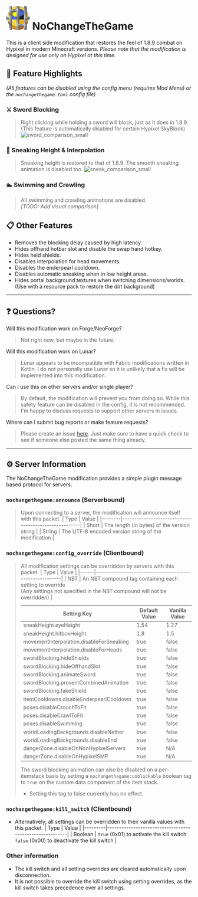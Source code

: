 # ![Logo][logo_path] NoChangeTheGame
This is a client side modification that restores the feel of 1.8.9 combat on Hypixel in modern Minecraft versions.
_Please note that the modification is designed for use only on Hypixel at this time._


## 🌟 Feature Highlights
_(All features can be disabled using the config menu (requires Mod Menu) or the `nochangethegame.toml` config file)_

### ⚔️ Sword Blocking
> Right clicking while holding a sword will block, just as it does in 1.8.9.
> (This feature is automatically disabled for certain Hypixel SkyBlock)
> ![sword_comparison_small][sword_comparison]

### 👣 Sneaking Height & Interpolation 
> Sneaking height is restored to that of 1.8.9. The smooth sneaking animation is disabled too.
> ![sneak_comparison_small][sneak_comparison]

### 🏊 Swimming and Crawling
> All swimming and crawling animations are disabled.  
> _\[TODO: Add visual comparison]_

## 📋 Other Features
- Removes the blocking delay caused by high latency.
- Hides offhand hotbar slot and disable the swap hand hotkey.
- Hides held shields.
- Disables interpolation for head movements.
- Disables the enderpearl cooldown.
- Disables automatic sneaking when in low height areas.
- Hides portal background textures when switching dimensions/worlds.  
  (Use with a resource pack to restore the dirt background)

---
## ❓ Questions?
Will this modification work on Forge/NeoForge?
> Not right now, but maybe in the future.

Will this modification work on Lunar?
> Lunar appears to be incompatible with Fabric modifications written in Kotlin.
> I do not personally use Lunar so it is unlikely that a fix will be implemented into this modification.

Can I use this on other servers and/or single player?
> By default, the modification will prevent you from doing so. While this safety feature can be disabled in the config, it is not recommended.
> I'm happy to discuss requests to support other servers in issues.

Where can I submit bug reports or make feature requests?
> Please create an issue [here](https://github.com/CecerMCProjects/NoChangeTheGame/issues/new). Just make sure to have a quick check to see if someone else posted the same thing already.

---
## ⚙️ Server Information
The NoChangeTheGame modification provides a simple plugin message based protocol for servers.

### `nochangethegame:announce` (Serverbound)
> Upon connecting to a server, the modification will announce itself with this packet.
> | Type   | Value                                                |
> |--------|------------------------------------------------------|
> | Short  | The length (in bytes) of the version string          |
> | String | The UTF-8 encoded version string of the modification |

### `nochangethegame:config_override` (Clientbound)
> All modification settings can be overridden by servers with this packet.
> | Type | Value                                                   |
> |------|---------------------------------------------------------|
> | NBT  | An NBT compound tag containing each setting to override<br>(Any settings not specified in the NBT compound will not be overridden) |
>
> | Setting Key                              | Default Value | Vanilla Value |
> |------------------------------------------|---------------|---------------|
> | sneakHeight.eyeHeight                    | 1.54          | 1.27          |
> | sneakHeight.hitboxHeight                 | 1.8           | 1.5           |
> | movementInterpolation.disableForSneaking | true          | false         |
> | movementInterpolation.disableForHeads    | true          | false         |
> | swordBlocking.hideShields                | true          | false         |
> | swordBlocking.hideOffhandSlot            | true          | false         |
> | swordBlocking.animateSword               | true          | false         |
> | swordBlocking.preventCombinedAnimation   | true          | false         |
> | swordBlocking.fakeShield                 | true          | false         |
> | itemCooldowns.disableEnderpearlCooldown  | true          | false         |
> | poses.disableCrouchToFit                 | true          | false         |
> | poses.disableCrawlToFit                  | true          | false         |
> | poses.disableSwimming                    | true          | false         |
> | worldLoadingBackgrounds.disableNether    | true          | false         |
> | worldLoadingBackgrounds.disableEnd       | true          | false         |
> | dangerZone.disableOnNonHypixelServers    | true          | N/A           |
> | dangerZone.disableOnHypixelSMP           | true          | N/A           |
>
> The sword blocking animation can also be disabled on a per-itemstack basis by setting a `nochangethegame:unblockable` boolean tag to `true` on the custom data component of the item stack.
>   - Setting this tag to false currently has no effect.

### `nochangethegame:kill_switch` (Clientbound)
- Alternatively, all settings can be overridden to their vanilla values with this packet.
    | Type    | Value                                                   |
    |---------|---------------------------------------------------------|
    | Boolean | `true`  (0x01) to activate the kill switch<br> `false` (0x00) to deactivate the kill switch |

### Other information
- The kill switch and all setting overrides are cleared automatically upon disconnection.
- It is not possible to override the kill switch using setting overrides, as the kill switch takes precedence over all settings.

[logo_path]: src/main/resources/assets/nochangethegame/icon.png
[sword_comparison]: https://github.com/user-attachments/assets/c6a4a26a-6c25-4216-9bab-920b64932be3
[sneak_comparison]: https://github.com/user-attachments/assets/3220c3c0-e8e0-4c1b-80c5-9747a94128bd
